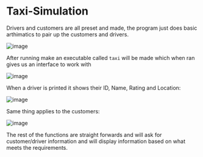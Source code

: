 # Taxi-Simulation

Drivers and customers are all preset and made, the program just does basic arthimatics to pair up the customers and drivers.

![image](https://github.com/DEALSC/Taxi-Simulation/assets/83243290/1e7aadde-5eae-4a53-86c6-dd03e3cb2a77)

After running make an executable called ``taxi`` will be made which when ran gives us an interface to work with

![image](https://github.com/DEALSC/Taxi-Simulation/assets/83243290/9d23ed2f-c50d-4bb7-ac69-75ecaa2fa3b9)

When a driver is printed it shows their ID, Name, Rating and Location:

![image](https://github.com/DEALSC/Taxi-Simulation/assets/83243290/9be604bc-6209-4df9-9791-caa0377957e3)

Same thing applies to the customers:

![image](https://github.com/DEALSC/Taxi-Simulation/assets/83243290/cd8c8e34-134e-4b38-a6fb-edba6ef14fcd)

The rest of the functions are straight forwards and will ask for customer/driver information and will display information based on what meets the requirements.


